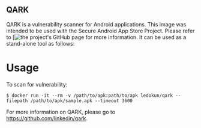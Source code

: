 QARK
---------------------------------
QARK is a vulnerability scanner for Android applications. This image was intended to be used with the Secure Android App Store Project. Please refer to [![the project's GitHub page](https://github.com/LedoKun/secure-android-app-store) for more information. It can be used as a stand-alone tool as follows:

Usage
==================

To scan for vulnerability:
```
$ docker run -it --rm -v /path/to/apk:path/to/apk ledokun/qark --filepath /path/to/apk/sample.apk --timeout 3600
```

For more information on QARK, please go to https://github.com/linkedin/qark.
